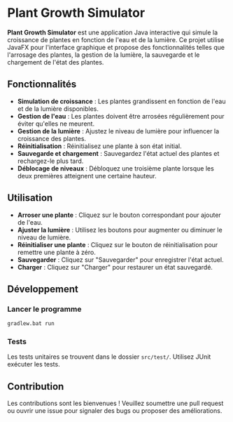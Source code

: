 # Plant Growth Simulator

**Plant Growth Simulator** est une application Java interactive qui simule la croissance de plantes en fonction de l'eau et de la lumière. Ce projet utilise JavaFX pour l'interface graphique et propose des fonctionnalités telles que l'arrosage des plantes, la gestion de la lumière, la sauvegarde et le chargement de l'état des plantes.

## Fonctionnalités

- **Simulation de croissance** : Les plantes grandissent en fonction de l'eau et de la lumière disponibles.
- **Gestion de l'eau** : Les plantes doivent être arrosées régulièrement pour éviter qu'elles ne meurent.
- **Gestion de la lumière** : Ajustez le niveau de lumière pour influencer la croissance des plantes.
- **Réinitialisation** : Réinitialisez une plante à son état initial.
- **Sauvegarde et chargement** : Sauvegardez l'état actuel des plantes et rechargez-le plus tard.
- **Déblocage de niveaux** : Débloquez une troisième plante lorsque les deux premières atteignent une certaine hauteur.

## Utilisation

- **Arroser une plante** : Cliquez sur le bouton correspondant pour ajouter de l'eau.
- **Ajuster la lumière** : Utilisez les boutons pour augmenter ou diminuer le niveau de lumière.
- **Réinitialiser une plante** : Cliquez sur le bouton de réinitialisation pour remettre une plante à zéro.
- **Sauvegarder** : Cliquez sur "Sauvegarder" pour enregistrer l'état actuel.
- **Charger** : Cliquez sur "Charger" pour restaurer un état sauvegardé.

## Développement

### Lancer le programme

```bash
gradlew.bat run
```

### Tests

Les tests unitaires se trouvent dans le dossier `src/test/`. Utilisez JUnit exécuter les tests.

## Contribution

Les contributions sont les bienvenues ! Veuillez soumettre une pull request ou ouvrir une issue pour signaler des bugs ou proposer des améliorations.
